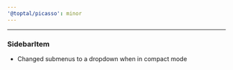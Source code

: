 ```yaml
---
'@toptal/picasso': minor
---
```


---

### SidebarItem

- Changed submenus to a dropdown when in compact mode
